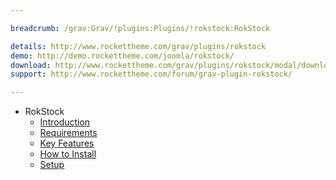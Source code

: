 ```yaml
---

breadcrumb: /grav:Grav/!plugins:Plugins/!rokstock:RokStock

details: http://www.rockettheme.com/grav/plugins/rokstock
demo: http://demo.rockettheme.com/joomla/rokstock/
download: http://www.rockettheme.com/grav/plugins/rokstock/modal/downloads
support: http://www.rockettheme.com/forum/grav-plugin-rokstock/

---
```


* RokStock
    * [Introduction]()
    * [Requirements](INDEX.md#requirements)
    * [Key Features](INDEX.md#key-features)
    * [How to Install](INDEX.md#how-to-install)
    * [Setup](rokstock_use.md)
